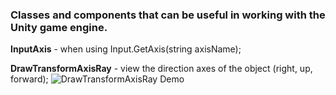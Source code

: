 <h3><b>Classes and components that can be useful in working with the Unity game engine.</b></h3>

<b>InputAxis</b> - when using Input.GetAxis(string axisName);

<b>DrawTransformAxisRay</b> - view the direction axes of the object (right, up, forward);
![DrawTransformAxisRay Demo](https://github.com/darkshaper-ua/UnityUtility/blob/main/DrawTransformAxisRay/DrawTransformAxisRay.gif)
